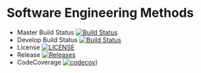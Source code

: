 # Software Engineering Methods

- Master Build Status [![Build Status](https://travis-ci.org/BhoneHtutKyaw/DevOps.svg?branch=master)](https://travis-ci.org/BhoneHtutKyaw/DevOps)
- Develop Build Status [![Build Status](https://travis-ci.org/BhoneHtutKyaw/DevOps.svg?branch=develop)](https://travis-ci.org/BhoneHtutKyaw/DevOps)
- License [![LICENSE](https://img.shields.io/github/license/BhoneHtutKyaw/DevOps.svg?style=flat-square)](https://github.com/BhoneHtutKyaw/DevOps/blob/master/LICENSE)
- Release [![Releases](https://img.shields.io/github/release/BhoneHtutKyaw/DevOps/all.svg?style=flat-square)](https://github.com/BhoneHtutKyaw/DevOps/releases)
- CodeCoverage [![codecov](https://codecov.io/gh/BhoneHtutKyaw/DevOps/branch/master/graph/badge.svg)](https://codecov.io/gh/BhoneHtutKyaw/DevOps))